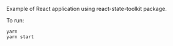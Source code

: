 Example of React application using react-state-toolkit package.

To run:
<pre><code>yarn
yarn start</code></pre>
